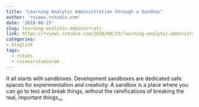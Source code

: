 ```yaml
---
title: "Learning Analytic Administration through a Sandbox"
author: 'rviews.rstudio.com'
date: '2018-08-23'
slug: learning-analytic-administrati
link: https://rviews.rstudio.com/2018/08/23/learning-analytic-administration-through-a-sandbox/
categories:
- bloglink
tags:
  - rstats
  - rviewsrstudiocom
---
```


It all starts with sandboxes. Development sandboxes are dedicated safe spaces for experimentation and creativity. A sandbox is a place where you can go to test and break things, without the ramifications of breaking the real, important things[... <i class="fas fa-external-link-alt"></i>](https://rviews.rstudio.com/2018/08/23/learning-analytic-administration-through-a-sandbox/)

